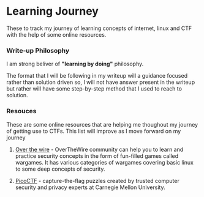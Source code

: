 # Learning Journey
These to track my journey of learning concepts of internet, linux and CTF with the help of some online resources. 

### Write-up Philosophy
I am strong beliver of __**"learning by doing"**__ philosophy. 

The format that I will be following in my writeup will a guidance focused rather than solution driven so, I will not have answer present in the writeup but rather will have some step-by-step method that I used to reach to solution.

### Resouces
These are some online resources that are helping me thoughout my journey of getting use to CTFs. This list will improve as I move forward on my journey

1. [Over the wire](https://overthewire.org/wargames/) - OverTheWire community can help you to learn and practice security concepts in the form of fun-filled games called wargames. It has various categories of wargames covering basic linux to some deep concepts of security.

2. [PicoCTF](https://www.picoctf.org/) - capture-the-flag puzzles created by trusted computer security and privacy experts at Carnegie Mellon University.


